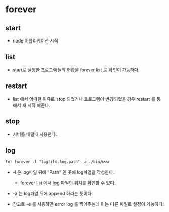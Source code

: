 # forever 

## start 

- node 어플리케이션 시작

## list

- start로 실행한 프로그램들의 현황을 forever list 로 확인이 가능하다.

## restart

- list 에서 어떠한 이유로 stop 되었거나 프로그램이 변경되었을 경우 restart 를 통해서 재 시작 해준다.

## stop

- 서버를 내릴때 사용한다.

## log 

<code>Ex) forever -l "logfile.log.path" -a ./bin/www</code>

- -l 은 log파일 뒤에 "Path" 인 곳에 log파일을 작성한다.
    - forever list 에서 log 파일의 위치를 확인할 수 있다.
- -a 는 log파일 뒤에 append 하라는 뜻이다.

- 참고로 -e 를 사용하면 error log 를 찍어주는데 이는 다른 파일로 설정이 가능하다!


